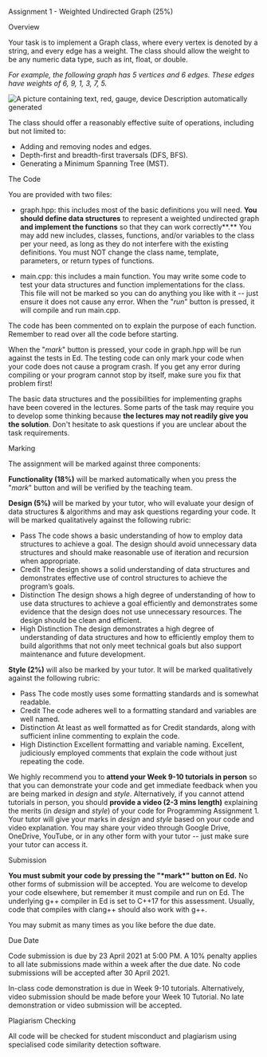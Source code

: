 Assignment 1 - Weighted Undirected Graph (25%)

Overview

Your task is to implement a Graph class, where every vertex is denoted by a string, and every edge has a weight. The class should allow the weight to be any numeric data type, such as int, float, or double.

*For example, the following graph has 5 vertices and 6 edges. These edges have weights of 6, 9, 1, 3, 7, 5.*

![A picture containing text, red, gauge, device  Description automatically generated](file:////Users/huasongwen/Library/Group%20Containers/UBF8T346G9.Office/TemporaryItems/msohtmlclip/clip_image001.png)

The class should offer a reasonably effective suite of operations, including but not limited to:

- Adding and removing nodes and edges.
- Depth-first and breadth-first traversals (DFS, BFS).
- Generating a Minimum Spanning Tree (MST).

The Code

You are provided with two files:

- graph.hpp: this includes most of the basic definitions you will     need. **You should define data structures** to represent a weighted     undirected graph **and implement the functions** so that they can work     correctly**.** You may add new includes, classes, functions, and/or     variables to the class per your need, as long as they do not interfere     with the existing definitions. You must NOT change the class name,     template, parameters, or return types of functions. 

- main.cpp: this includes a main     function. You may write some code to test your data structures and     function implementations for the class. This file will not be marked so     you can do anything you like with it -- just ensure it does not cause any     error. When the "*run*" button is pressed, it will compile     and run main.cpp.

The code has been commented on to explain the purpose of each function. Remember to read over all the code before starting.

When the "*mark*" button is pressed, your code in graph.hpp will be run against the tests in Ed. The testing code can only mark your code when your code does not cause a program crash. If you get any error during compiling or your program cannot stop by itself, make sure you fix that problem first!

The basic data structures and the possibilities for implementing graphs have been covered in the lectures. Some parts of the task may require you to develop some thinking because **the lectures may not readily give you the solution**. Don't hesitate to ask questions if you are unclear about the task requirements. 

Marking

The assignment will be marked against three components:

**Functionality (18%)** will be marked automatically when you press the "*mark*" button and will be verified by the teaching team.

**Design (5%)** will be marked by your tutor, who will evaluate your design of data structures & algorithms and may ask questions regarding your code. It will be marked qualitatively against the following rubric:

- Pass     The code shows a basic understanding of how to employ data structures to     achieve a goal. The design should avoid unnecessary data structures and     should make reasonable use of iteration and recursion when appropriate.
- Credit     The design shows a solid understanding of data structures and demonstrates     effective use of control structures to achieve the program’s goals.
- Distinction     The design shows a high degree of understanding of how to use data     structures to achieve a goal efficiently and demonstrates some evidence     that the design does not use unnecessary resources. The design should be     clean and efficient.
- High Distinction     The design demonstrates a high degree of understanding of data structures     and how to efficiently employ them to build algorithms that not only meet     technical goals but also support maintenance and future development.

**Style (2%)** will also be marked by your tutor. It will be marked qualitatively against the following rubric:

- Pass     The code mostly uses some formatting standards and is somewhat readable.
- Credit     The code adheres well to a formatting standard and variables are well     named.
- Distinction     At least as well formatted as for Credit standards, along with sufficient     inline commenting to explain the code.
- High Distinction     Excellent formatting and variable naming. Excellent, judiciously employed     comments that explain the code without just repeating the code.

We highly recommend you to **attend your Week 9-10 tutorials in person** so that you can demonstrate your code and get immediate feedback when you are being marked in *design* and *style*. Alternatively, if you cannot attend tutorials in person, you should **provide a video (2-3 mins length)** explaining the merits (in *design* and *style*) of your code for Programming Assignment 1. Your tutor will give your marks in *design* and *style* based on your code and video explanation. You may share your video through Google Drive, OneDrive, YouTube, or in any other form with your tutor -- just make sure your tutor can access it.

Submission

**You must submit your code by pressing the "\*mark\*" button on Ed.** No other forms of submission will be accepted. You are welcome to develop your code elsewhere, but remember it must compile and run on Ed. The underlying g++ compiler in Ed is set to C++17 for this assessment. Usually, code that compiles with clang++ should also work with g++.

You may submit as many times as you like before the due date.

Due Date

Code submission is due by 23 April 2021 at 5:00 PM. A 10% penalty applies to all late submissions made within a week after the due date. No code submissions will be accepted after 30 April 2021.

In-class code demonstration is due in Week 9-10 tutorials. Alternatively, video submission should be made before your Week 10 Tutorial. No late demonstration or video submission will be accepted.

Plagiarism Checking

All code will be checked for student misconduct and plagiarism using specialised code similarity detection software.

 